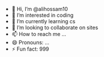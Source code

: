 - 👋 Hi, I’m @alihossam10
- 👀 I’m interested in coding
- 🌱 I’m currently learning cs
- 💞️ I’m looking to collaborate on sites
- 📫 How to reach me ...
- 😄 Pronouns: ...
- ⚡ Fun fact: 999

<!---
alihossam10/alihossam10 is a ✨ special ✨ repository because its `README.md` (this file) appears on your GitHub profile.
You can click the Preview link to take a look at your changes.
--->
